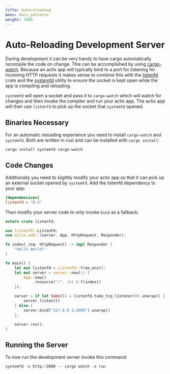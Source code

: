 ```yaml
---
title: Autoreloading
menu: docs_patterns
weight: 1000
---
```


# Auto-Reloading Development Server

During development it can be very handy to have cargo automatically recompile
the code on change.  This can be accomplished by using
[cargo-watch](https://github.com/passcod/cargo-watch).  Because an actix app
will typically bind to a port for listening for incoming HTTP requests it makes
sense to combine this with the [listenfd](https://crates.io/crates/listenfd)
crate and the [systemfd](https://github.com/mitsuhiko/systemfd) utility to
ensure the socket is kept open while the app is compiling and reloading.

`systemfd` will open a socket and pass it to `cargo-watch` which will watch for
changes and then invoke the compiler and run your actix app.  The actix app
will then use `listenfd` to pick up the socket that `systemfd` opened.

## Binaries Necessary

For an automatic reloading experience you need to install `cargo-watch` and
`systemfd`.  Both are written in rust and can be installed with `cargo install`:

```
cargo install systemfd cargo-watch
```

## Code Changes

Additionally you need to slightly modify your actix app so that it can pick up
an external socket opened by `systemfd`.  Add the listenfd dependency to your
app:

```ini
[dependencices]
listenfd = "0.3"
```

Then modify your server code to only invoke `bind` as a fallback:

```rust
extern crate listenfd;

use listenfd::ListenFd;
use actix_web::{server, App, HttpRequest, Responder};

fn index(_req: HttpRequest) -> impl Responder {
    "Hello World!"
}

fn main() {
    let mut listenfd = ListenFd::from_env();
    let mut server = server::new(|| {
        App::new()
            .resource("/", |r| r.f(index))
    });

    server = if let Some(l) = listenfd.take_tcp_listener(0).unwrap() {
        server.listen(l)
    } else {
        server.bind("127.0.0.1:3000").unwrap()
    };

    server.run();
}
```

## Running the Server

To now run the development server invoke this command:

```
systemfd -s http::3000 -- cargo watch -x run
```
